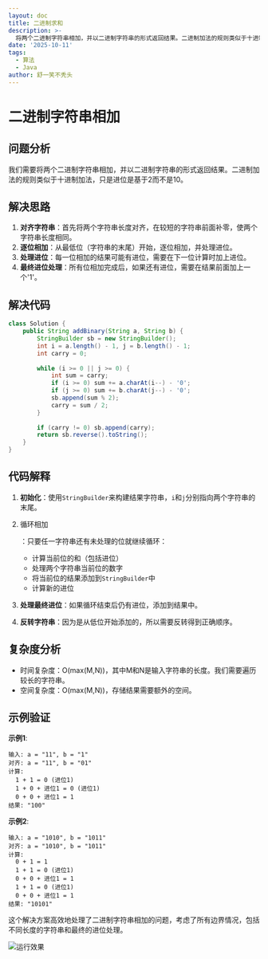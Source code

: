```yaml
---
layout: doc
title: 二进制求和
description: >-
  将两个二进制字符串相加，并以二进制字符串的形式返回结果。二进制加法的规则类似于十进制加法，只是进位是基于2而不是10。通过模拟手工加法的过程，从最低位开始逐位相加并处理进位。
date: '2025-10-11'
tags:
  - 算法
  - Java
author: 舒一笑不秃头
---
```


# 二进制字符串相加

## 问题分析

我们需要将两个二进制字符串相加，并以二进制字符串的形式返回结果。二进制加法的规则类似于十进制加法，只是进位是基于2而不是10。

## 解决思路

1. **对齐字符串**：首先将两个字符串长度对齐，在较短的字符串前面补零，使两个字符串长度相同。
2. **逐位相加**：从最低位（字符串的末尾）开始，逐位相加，并处理进位。
3. **处理进位**：每一位相加的结果可能有进位，需要在下一位计算时加上进位。
4. **最终进位处理**：所有位相加完成后，如果还有进位，需要在结果前面加上一个'1'。

## 解决代码

```java
class Solution {
    public String addBinary(String a, String b) {
        StringBuilder sb = new StringBuilder();
        int i = a.length() - 1, j = b.length() - 1;
        int carry = 0;
        
        while (i >= 0 || j >= 0) {
            int sum = carry;
            if (i >= 0) sum += a.charAt(i--) - '0';
            if (j >= 0) sum += b.charAt(j--) - '0';
            sb.append(sum % 2);
            carry = sum / 2;
        }
        
        if (carry != 0) sb.append(carry);
        return sb.reverse().toString();
    }
}
```

## 代码解释

1. **初始化**：使用`StringBuilder`来构建结果字符串，`i`和`j`分别指向两个字符串的末尾。

2. 循环相加

   ：只要任一字符串还有未处理的位就继续循环：

   - 计算当前位的和（包括进位）
   - 处理两个字符串当前位的数字
   - 将当前位的结果添加到`StringBuilder`中
   - 计算新的进位

3. **处理最终进位**：如果循环结束后仍有进位，添加到结果中。

4. **反转字符串**：因为是从低位开始添加的，所以需要反转得到正确顺序。

## 复杂度分析

- 时间复杂度：O(max(M,N))，其中M和N是输入字符串的长度。我们需要遍历较长的字符串。
- 空间复杂度：O(max(M,N))，存储结果需要额外的空间。

## 示例验证

**示例1**:

```
输入: a = "11", b = "1"
对齐: a = "11", b = "01"
计算:
  1 + 1 = 0 (进位1)
  1 + 0 + 进位1 = 0 (进位1)
  0 + 0 + 进位1 = 1
结果: "100"
```

**示例2**:

```
输入: a = "1010", b = "1011"
对齐: a = "1010", b = "1011"
计算:
  0 + 1 = 1
  1 + 1 = 0 (进位1)
  0 + 0 + 进位1 = 1
  1 + 1 = 0 (进位1)
  0 + 0 + 进位1 = 1
结果: "10101"
```

这个解决方案高效地处理了二进制字符串相加的问题，考虑了所有边界情况，包括不同长度的字符串和最终的进位处理。

![运行效果](https://shuyixiao.oss-cn-hangzhou.aliyuncs.com/BlogPicture/image-20251011203918020.png)